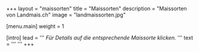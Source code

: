+++
layout = "maissorten"
title = "Maissorten"
description = "Maissorten von Landmais.ch"
image = "landmaissorten.jpg"


[menu.main]
  weight = 1

[intro]
  lead = '''
*Für Details auf die entsprechende Maissorte klicken.*
'''
  text = '''
'''
+++